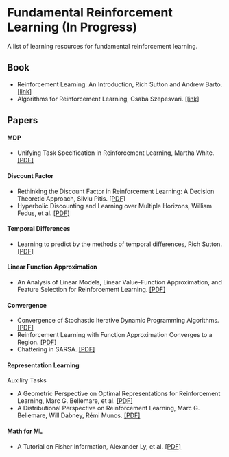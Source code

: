 # Fundamental Reinforcement Learning (In Progress)
A list of learning resources for fundamental reinforcement learning.

Book
---
* Reinforcement Learning: An Introduction, Rich Sutton and Andrew Barto. [[link]](http://www.incompleteideas.net/book/the-book-2nd.html)
* Algorithms for Reinforcement Learning, Csaba Szepesvari. [[link]](https://sites.ualberta.ca/~szepesva/RLBook.html)

Papers
---
#### MDP
* Unifying Task Specification in Reinforcement Learning, Martha White. [[PDF]](http://proceedings.mlr.press/v70/white17a/white17a.pdf)

#### Discount Factor
* Rethinking the Discount Factor in Reinforcement Learning: A Decision Theoretic Approach, Silviu Pitis. [[PDF]](https://arxiv.org/pdf/1902.02893.pdf)
* Hyperbolic Discounting and Learning over Multiple Horizons, William Fedus, et al. [[PDF]](https://arxiv.org/abs/1902.06865)

#### Temporal Differences
* Learning to predict by the methods of temporal differences, Rich Sutton. [[PDF]](http://citeseerx.ist.psu.edu/viewdoc/download?doi=10.1.1.132.7760&rep=rep1&type=pdf)

#### Linear Function Approximation
* An Analysis of Linear Models, Linear Value-Function Approximation, and Feature Selection for Reinforcement Learning. [[PDF]](https://users.cs.duke.edu/~parr/icml08.pdf)

#### Convergence
* Convergence of Stochastic Iterative Dynamic Programming Algorithms. [[PDF]](https://papers.nips.cc/paper/764-convergence-of-stochastic-iterative-dynamic-programming-algorithms.pdf)
* Reinforcement Learning with Function Approximation Converges to a Region. [[PDF]](https://pdfs.semanticscholar.org/6f36/fa118e757ce917b7a03664768787d8b9bb62.pdf)
* Chattering in SARSA. [[PDF]](http://citeseerx.ist.psu.edu/viewdoc/download?doi=10.1.1.35.325&rep=rep1&type=pdf)

#### Representation Learning
Auxiliry Tasks
* A Geometric Perspective on Optimal Representations for Reinforcement Learning, Marc G. Bellemare, et al. [[PDF]](https://arxiv.org/pdf/1901.11530.pdf)
* A Distributional Perspective on Reinforcement Learning, Marc G. Bellemare, Will Dabney, Rémi Munos. [[PDF]](https://arxiv.org/abs/1707.06887)

#### Math for ML
* A Tutorial on Fisher Information, Alexander Ly, et al. [[PDF]](https://arxiv.org/pdf/1705.01064.pdf)
